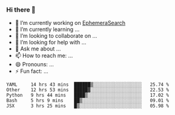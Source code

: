 ### Hi there 👋

<!--
**soulshake/soulshake** is a ✨ _special_ ✨ repository because its `README.md` (this file) appears on your GitHub profile.

Here are some ideas to get you started:

- 🔭 I’m currently working on ...
- 🌱 I’m currently learning ...
- 👯 I’m looking to collaborate on ...
- 🤔 I’m looking for help with ...
- 💬 Ask me about ...
- 📫 How to reach me: ...
- 😄 Pronouns: ...
- ⚡ Fun fact: ...
-->


- 🔭 I’m currently working on [EphemeraSearch](https://www.ephemerasearch.com/)
- 🌱 I’m currently learning ...
- 👯 I’m looking to collaborate on ...
- 🤔 I’m looking for help with ...
- 💬 Ask me about ...
- 📫 How to reach me: ...
- 😄 Pronouns: ...
- ⚡ Fun fact: ...

<!--START_SECTION:waka-->
```text
YAML     14 hrs 43 mins  ██████▒░░░░░░░░░░░░░░░░░░   25.74 % 
Other    12 hrs 53 mins  █████▓░░░░░░░░░░░░░░░░░░░   22.53 % 
Python   9 hrs 44 mins   ████▒░░░░░░░░░░░░░░░░░░░░   17.02 % 
Bash     5 hrs 9 mins    ██▒░░░░░░░░░░░░░░░░░░░░░░   09.01 % 
JSX      3 hrs 25 mins   █▒░░░░░░░░░░░░░░░░░░░░░░░   05.98 % 
```
<!--END_SECTION:waka-->
